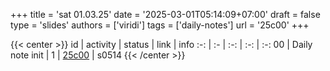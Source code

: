 +++
title = 'sat 01.03.25'
date = '2025-03-01T05:14:09+07:00'
draft = false
type = 'slides'
authors = ['viridi']
tags = ['daily-notes']
url = '25c00'
+++

{{< center >}}
id | activity | status | link | info
:-: | :- | :-: | :-: | :-:
00 | Daily note init               | 1 | [25c00](/notes/25c00) | s0514
{{< /center >}}
